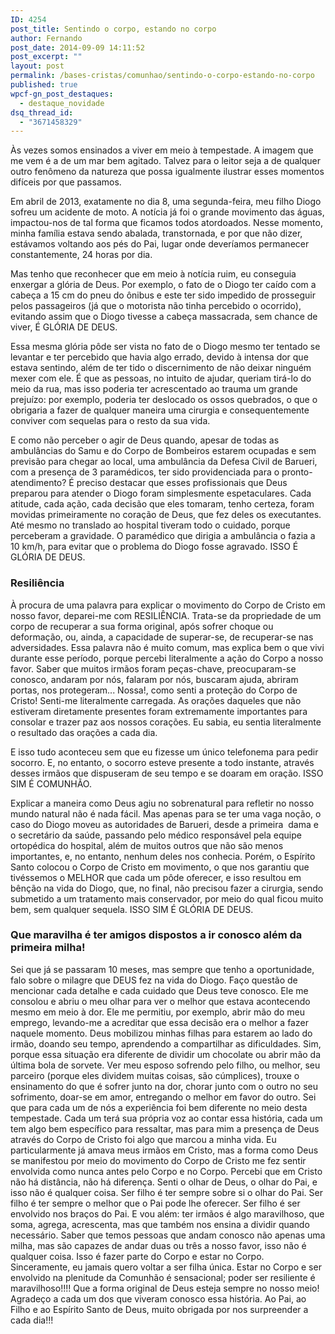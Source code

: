 ```yaml
---
ID: 4254
post_title: Sentindo o corpo, estando no corpo
author: Fernando
post_date: 2014-09-09 14:11:52
post_excerpt: ""
layout: post
permalink: /bases-cristas/comunhao/sentindo-o-corpo-estando-no-corpo
published: true
wpcf-gn_post_destaques:
  - destaque_novidade
dsq_thread_id:
  - "3671458329"
---
```

Às vezes somos ensinados a viver em meio à tempestade. A imagem que me vem é a de um mar bem agitado. Talvez para o leitor seja a de qualquer outro fenômeno da natureza que possa igualmente ilustrar esses momentos difíceis por que passamos.

Em abril de 2013, exatamente no dia 8, uma segunda-feira, meu filho Diogo sofreu um acidente de moto. A notícia já foi o grande movimento das águas, impactou-nos de tal forma que ficamos todos atordoados. Nesse momento, minha família estava sendo abalada, transtornada, e por que não dizer, estávamos voltando aos pés do Pai, lugar onde deveríamos permanecer constantemente, 24 horas por dia.

Mas tenho que reconhecer que em meio à notícia ruim, eu conseguia enxergar a glória de Deus. Por exemplo, o fato de o Diogo ter caído com a cabeça a 15 cm do pneu do ônibus e este ter sido impedido de prosseguir pelos passageiros (já que o motorista não tinha percebido o ocorrido), evitando assim que o Diogo tivesse a cabeça massacrada, sem chance de viver, É GLÓRIA DE DEUS.

Essa mesma glória pôde ser vista no fato de o Diogo mesmo ter tentado se levantar e ter percebido que havia algo errado, devido à intensa dor que estava sentindo, além de ter tido o discernimento de não deixar ninguém mexer com ele. É que as pessoas, no intuito de ajudar, queriam tirá-lo do meio da rua, mas isso poderia ter acrescentado ao trauma um grande prejuízo: por exemplo, poderia ter deslocado os ossos quebrados, o que o obrigaria a fazer de qualquer maneira uma cirurgia e consequentemente conviver com sequelas para o resto da sua vida.

E como não perceber o agir de Deus quando, apesar de todas as ambulâncias do Samu e do Corpo de Bombeiros estarem ocupadas e sem previsão para chegar ao local, uma ambulância da Defesa Civil de Barueri, com a presença de 3 paramédicos, ter sido providenciada para o pronto-atendimento? É preciso destacar que esses profissionais que Deus preparou para atender o Diogo foram simplesmente espetaculares. Cada atitude, cada ação, cada decisão que eles tomaram, tenho certeza, foram movidas primeiramente no coração de Deus, que fez deles os executantes. Até mesmo no translado ao hospital tiveram todo o cuidado, porque perceberam a gravidade. O paramédico que dirigia a ambulância o fazia a 10 km/h, para evitar que o problema do Diogo fosse agravado. ISSO É GLÓRIA DE DEUS.

<h3>Resiliência</h3>

À procura de uma palavra para explicar o movimento do Corpo de Cristo em nosso favor, deparei-me com RESILIÊNCIA. Trata-se da propriedade de um corpo de recuperar a sua forma original, após sofrer choque ou deformação, ou, ainda, a capacidade de superar-se, de recuperar-se nas adversidades. Essa palavra não é muito comum, mas explica bem o que vivi durante esse período, porque percebi literalmente a ação do Corpo a nosso favor. Saber que muitos irmãos foram peças-chave, preocuparam-se conosco, andaram por nós, falaram por nós, buscaram ajuda, abriram portas, nos protegeram... Nossa!, como senti a proteção do Corpo de Cristo! Senti-me literalmente carregada. As orações daqueles que não estiveram diretamente presentes foram extremamente importantes para consolar e trazer paz aos nossos corações. Eu sabia, eu sentia literalmente o resultado das orações a cada dia.

E isso tudo aconteceu sem que eu fizesse um único telefonema para pedir socorro. E, no entanto, o socorro esteve presente a todo instante, através desses irmãos que dispuseram de seu tempo e se doaram em oração. ISSO SIM É COMUNHÃO.

Explicar a maneira como Deus agiu no sobrenatural para refletir no nosso mundo natural não é nada fácil. Mas apenas para se ter uma vaga noção, o caso do Diogo moveu as autoridades de Barueri, desde a primeira  dama e o secretário da saúde, passando pelo médico responsável pela equipe ortopédica do hospital, além de muitos outros que não são menos importantes, e, no entanto, nenhum deles nos conhecia. Porém, o Espírito Santo colocou o Corpo de Cristo em movimento, o que nos garantiu que tivéssemos o MELHOR que cada um pôde oferecer, e isso resultou em bênção na vida do Diogo, que, no final, não precisou fazer a cirurgia, sendo submetido a um tratamento mais conservador, por meio do qual ficou muito bem, sem qualquer sequela. ISSO SIM É GLÓRIA DE DEUS.

<h3>Que maravilha é ter amigos dispostos a ir conosco além da primeira milha!</h3>

Sei que já se passaram 10 meses, mas sempre que tenho a oportunidade, falo sobre o milagre que DEUS fez na vida do Diogo. Faço questão de mencionar cada detalhe e cada cuidado que Deus teve conosco. Ele me consolou e abriu o meu olhar para ver o melhor que estava acontecendo mesmo em meio à dor. Ele me permitiu, por exemplo, abrir mão do meu emprego, levando-me a acreditar que essa decisão era o melhor a fazer naquele momento. Deus mobilizou minhas filhas para estarem ao lado do irmão, doando seu tempo, aprendendo a compartilhar as dificuldades. Sim, porque essa situação era diferente de dividir um chocolate ou abrir mão da última bola de sorvete. Ver meu esposo sofrendo pelo filho, ou melhor, seu parceiro (porque eles dividem muitas coisas, são cúmplices), trouxe o ensinamento do que é sofrer junto na dor, chorar junto com o outro no seu sofrimento, doar-se em amor, entregando o melhor em favor do outro.
Sei que para cada um de nós a experiência foi bem diferente no meio desta tempestade. Cada um terá sua própria voz ao contar essa história, cada um tem algo bem específico para ressaltar, mas para mim a presença de Deus através do Corpo de Cristo foi algo que marcou a minha vida. Eu particularmente já amava meus irmãos em Cristo, mas a forma como Deus se manifestou por meio do movimento do Corpo de Cristo me fez sentir envolvida como nunca antes pelo Corpo e no Corpo. Percebi que em Cristo não há distância, não há diferença. Senti o olhar de Deus, o olhar do Pai, e isso não é qualquer coisa.
Ser filho é ter sempre sobre si o olhar do Pai. Ser filho é ter sempre o melhor que o Pai pode lhe oferecer. Ser filho é ser envolvido nos braços do Pai. E vou além: ter irmãos é algo maravilhoso, que soma, agrega, acrescenta, mas que também nos ensina a dividir quando necessário.
Saber que temos pessoas que andam conosco não apenas uma milha, mas são capazes de andar duas ou três a nosso favor, isso não é qualquer coisa. Isso é fazer parte do Corpo e estar no Corpo. Sinceramente, eu jamais quero voltar a ser filha única. Estar no Corpo e ser envolvido na plenitude da Comunhão é sensacional; poder ser resiliente é maravilhoso!!!!
Que a forma original de Deus esteja sempre no nosso meio!
Agradeço a cada um dos que viveram conosco essa história. Ao Pai, ao Filho e ao Espírito Santo de Deus, muito obrigada por nos surpreender a cada dia!!!
